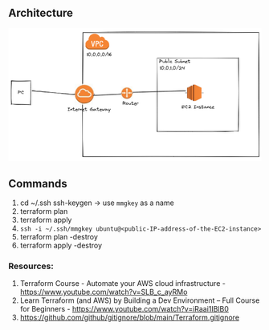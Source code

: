 
## Architecture

![IGW-RT-PublicEC2](aws-1-public-subnet.PNG)


## Commands
1. cd ~/.ssh
   ssh-keygen -> use ```mmgkey``` as a name
2. terraform plan
3. terraform apply
4. ```ssh -i ~/.ssh/mmgkey ubuntu@<public-IP-address-of-the-EC2-instance>```
5. terraform plan -destroy
6. terraform apply -destroy

### Resources:

1. Terraform Course - Automate your AWS cloud infrastructure - https://www.youtube.com/watch?v=SLB_c_ayRMo
2. Learn Terraform (and AWS) by Building a Dev Environment – Full Course for Beginners - https://www.youtube.com/watch?v=iRaai1IBlB0
3. https://github.com/github/gitignore/blob/main/Terraform.gitignore